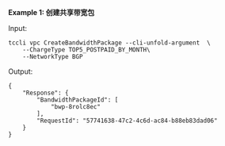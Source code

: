 **Example 1: 创建共享带宽包**



Input: 

```
tccli vpc CreateBandwidthPackage --cli-unfold-argument  \
    --ChargeType TOP5_POSTPAID_BY_MONTH\
    --NetworkType BGP
```

Output: 
```
{
    "Response": {
        "BandwidthPackageId": [
            "bwp-8rolc8ec"
        ],
        "RequestId": "57741638-47c2-4c6d-ac84-b88eb83dad06"
    }
}
```


